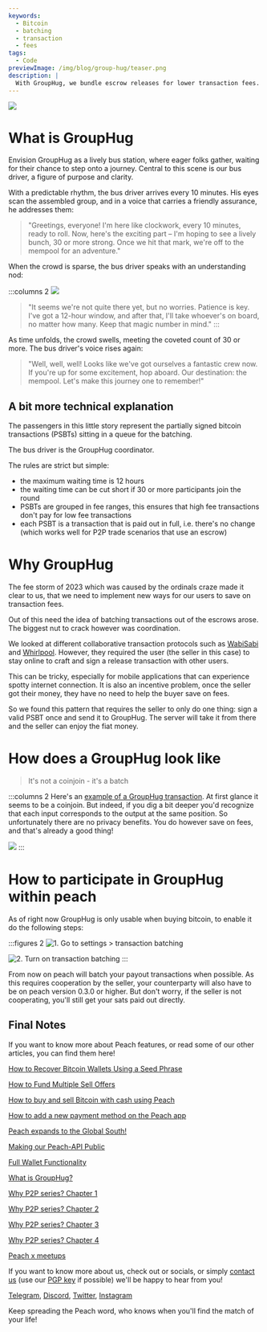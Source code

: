 ```yaml
---
keywords:
  - Bitcoin
  - batching
  - transaction
  - fees
tags:
  - Code
previewImage: /img/blog/group-hug/teaser.png
description: |
  With GroupHug, we bundle escrow releases for lower transaction fees. Opt in, wait a tad, save more. You're in control, switch anytime.
---
```


![](/img/blog/group-hug/header-banner.png)

# What is GroupHug

Envision GroupHug as a lively bus station, where eager folks gather, waiting for their chance to step onto a journey. Central to this scene is our bus driver, a figure of purpose and clarity.

With a predictable rhythm, the bus driver arrives every 10 minutes. His eyes scan the assembled group, and in a voice that carries a friendly assurance, he addresses them:

> "Greetings, everyone! I'm here like clockwork, every 10 minutes, ready to roll. Now, here's the exciting part – I'm hoping to see a lively bunch, 30 or more strong. Once we hit that mark, we're off to the mempool for an adventure."

When the crowd is sparse, the bus driver speaks with an understanding nod:

:::columns 2
![](/img/blog/group-hug/like-clockwork.png)

> "It seems we're not quite there yet, but no worries. Patience is key. I've got a 12-hour window, and after that, I'll take whoever's on board, no matter how many. Keep that magic number in mind."
:::

As time unfolds, the crowd swells, meeting the coveted count of 30 or more. The bus driver's voice rises again:

> "Well, well, well! Looks like we've got ourselves a fantastic crew now. If you're up for some excitement, hop aboard. Our destination: the mempool. Let's make this journey one to remember!"

## A bit more technical explanation

The passengers in this little story represent the partially signed bitcoin transactions (PSBTs) sitting in a queue for the batching.

The bus driver is the GroupHug coordinator.

The rules are strict but simple:

- the maximum waiting time is 12 hours
- the waiting time can be cut short if 30 or more participants join the round
- PSBTs are grouped in fee ranges, this ensures that high fee transactions don't pay for low fee transactions
- each PSBT is a transaction that is paid out in full, i.e. there's no change (which works well for P2P trade scenarios that use an escrow)

# Why GroupHug

The fee storm of 2023 which was caused by the ordinals craze made it clear to us, that we need to implement new ways for our users to save on transaction fees.

Out of this need the idea of batching transactions out of the escrows arose. The biggest nut to crack however was coordination.

We looked at different collaborative transaction protocols such as [WabiSabi](https://github.com/zkSNACKs/WabiSabi/blob/master/explainer.md?ref=blog.wasabiwallet.io) and [Whirlpool](https://www.samouraiwallet.com/whirlpool). However, they required the user (the seller in this case) to stay online to craft and sign a release transaction with other users.

This can be tricky, especially for mobile applications that can experience spotty internet connection. It is also an incentive problem, once the seller got their money, they have no need to help the buyer save on fees.

So we found this pattern that requires the seller to only do one thing: sign a valid PSBT once and send it to GroupHug. The server will take it from there and the seller can enjoy the fiat money.

# How does a GroupHug look like

> It's not a coinjoin - it's a batch

:::columns 2
Here's an [example of a GroupHug transaction](https://mempool.space/testnet/tx/ebe6d49e0bb65bb040306c03094bb68dfddf7986c142c37a5510fa218e15576c). At first glance it seems to be a coinjoin. But indeed, if you dig a bit deeper you'd recognize that each input corresponds to the output at the same position. So unfortunately there are no privacy benefits.
You do however save on fees, and that's already a good thing!

![](/img/blog/group-hug/group-hug-transaction.png)
:::

# How to participate in GroupHug within peach

As of right now GroupHug is only usable when buying bitcoin, to enable it do the following steps:

:::figures 2
  ![1. Go to  `settings > transaction batching`](/img/blog/group-hug/settings.png)
  
  ![2. Turn on `transaction batching`](/img/blog/group-hug/transaction-batching-settings.png)
:::

From now on peach will batch your payout transactions when possible. As this requires cooperation by the seller, your counterparty will also have to be on peach version 0.3.0 or higher.
But don't worry, if the seller is not cooperating, you'll still get your sats paid out directly.

## Final Notes

If you want to know more about Peach features, or read some of our other articles, you can find them here!

[How to Recover Bitcoin Wallets Using a Seed Phrase](https://peachbitcoin.com/blog/how-to-restore-peach-wallet/)

[How to Fund Multiple Sell Offers](https://peachbitcoin.com/blog/funding-multiple-sell-offers/)

[How to buy and sell Bitcoin with cash using Peach](https://peachbitcoin.com/blog/how-to-buy-and-sell-bitcoin-with-cash-using-peach/)

[How to add a new payment method on the Peach app](https://peachbitcoin.com/blog/how-to-add-a-payment-method/)

[Peach expands to the Global South!](https://peachbitcoin.com/blog/peach-expands-to-the-global-south/)

[Making our Peach-API Public](https://peachbitcoin.com/blog/making-our-peach-api-public/)

[Full Wallet Functionality](https://peachbitcoin.com/blog/full-wallet-functionality/)

[What is GroupHug?](https://peachbitcoin.com/blog/group-hug/)

[Why P2P series? Chapter 1](https://peachbitcoin.com/blog/why-p2p-chapter-1/)

[Why P2P series? Chapter 2](https://peachbitcoin.com/blog/why-p2p-chapter-2/)

[Why P2P series? Chapter 3](https://peachbitcoin.com/blog/why-p2p-chapter-3-circular-economies/)

[Why P2P series? Chapter 4](https://peachbitcoin.com/blog/why-p2p-chapter-4-chains-of-trust/)

[Peach x meetups](https://peachbitcoin.com/blog/peach-for-meetups/)

If you want to know more about us, check out or socials, or simply [contact us](mailto:hello@peachbitcoin.com) (use our [PGP key](https://keys.openpgp.org/vks/v1/by-fingerprint/48339A19645E2E53488E0E5479E1B270FACD1BD2) if possible) we'll be happy to hear from you!

[Telegram](https://t.me/peachtopeach), [Discord](https://discord.gg/ypeHz3SW54), [Twitter](https://twitter.com/peachbitcoin), [Instagram](https://instagram.com/peachbitcoin)

Keep spreading the Peach word, who knows when you'll find the match of your life!
